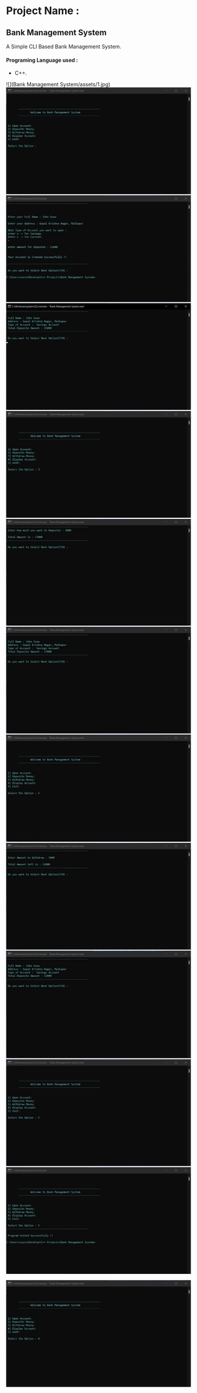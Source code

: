 # Project Name :
## Bank Management System

  A Simple CLI Based Bank Management System.

#### Programing Language used :

  - C++.
  
![](Bank Management System/assets/1.jpg)
![a1](https://github.com/sourabhsinghmrajput/My_Cpp_Projects/blob/f935910a2423b2eafd64940cfda2bf9c929584b6/Bank%20Management%20System/assets/1.jpg)
![a2](https://github.com/sourabhsinghmrajput/My_Cpp_Projects/blob/2306e3177335c9c174deaf609a78a401257c662b/Bank%20Management%20System/assets/2.jpg)
![a3](https://github.com/sourabhsinghmrajput/My_Cpp_Projects/blob/2306e3177335c9c174deaf609a78a401257c662b/Bank%20Management%20System/assets/3.jpg)
![a4](https://github.com/sourabhsinghmrajput/My_Cpp_Projects/blob/2306e3177335c9c174deaf609a78a401257c662b/Bank%20Management%20System/assets/4.jpg)
![a5](https://github.com/sourabhsinghmrajput/My_Cpp_Projects/blob/2306e3177335c9c174deaf609a78a401257c662b/Bank%20Management%20System/assets/5.jpg)  
![a6](https://github.com/sourabhsinghmrajput/My_Cpp_Projects/blob/2306e3177335c9c174deaf609a78a401257c662b/Bank%20Management%20System/assets/6.jpg)
![a7](https://github.com/sourabhsinghmrajput/My_Cpp_Projects/blob/2306e3177335c9c174deaf609a78a401257c662b/Bank%20Management%20System/assets/7.jpg)
![a8](https://github.com/sourabhsinghmrajput/My_Cpp_Projects/blob/2306e3177335c9c174deaf609a78a401257c662b/Bank%20Management%20System/assets/8.jpg)
![a9](https://github.com/sourabhsinghmrajput/My_Cpp_Projects/blob/2306e3177335c9c174deaf609a78a401257c662b/Bank%20Management%20System/assets/9.jpg)
![a10](https://github.com/sourabhsinghmrajput/My_Cpp_Projects/blob/2306e3177335c9c174deaf609a78a401257c662b/Bank%20Management%20System/assets/10.jpg)
![a11](https://github.com/sourabhsinghmrajput/My_Cpp_Projects/blob/2306e3177335c9c174deaf609a78a401257c662b/Bank%20Management%20System/assets/11.jpg)

![disp](https://github.com/sourabhsinghmrajput/My_Cpp_Projects/blob/2306e3177335c9c174deaf609a78a401257c662b/Bank%20Management%20System/assets/b_menudis.jpg)
